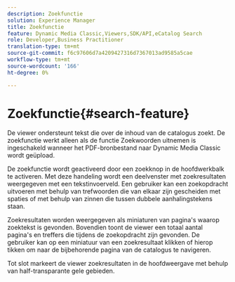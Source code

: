 ```yaml
---
description: Zoekfunctie
solution: Experience Manager
title: Zoekfunctie
feature: Dynamic Media Classic,Viewers,SDK/API,eCatalog Search
role: Developer,Business Practitioner
translation-type: tm+mt
source-git-commit: f6c97606d7a4209427316d7367013ad9585a5cae
workflow-type: tm+mt
source-wordcount: '166'
ht-degree: 0%

---
```



# Zoekfunctie{#search-feature}

De viewer ondersteunt tekst die over de inhoud van de catalogus zoekt. De zoekfunctie werkt alleen als de functie Zoekwoorden uitnemen is ingeschakeld wanneer het PDF-bronbestand naar Dynamic Media Classic wordt geüpload.

De zoekfunctie wordt geactiveerd door een zoekknop in de hoofdwerkbalk te activeren. Met deze handeling wordt een deelvenster met zoekresultaten weergegeven met een tekstinvoerveld. Een gebruiker kan een zoekopdracht uitvoeren met behulp van trefwoorden die van elkaar zijn gescheiden met spaties of met behulp van zinnen die tussen dubbele aanhalingstekens staan.

Zoekresultaten worden weergegeven als miniaturen van pagina&#39;s waarop zoektekst is gevonden. Bovendien toont de viewer een totaal aantal pagina&#39;s en treffers die tijdens de zoekopdracht zijn gevonden. De gebruiker kan op een miniatuur van een zoekresultaat klikken of hierop tikken om naar de bijbehorende pagina van de catalogus te navigeren.

Tot slot markeert de viewer zoekresultaten in de hoofdweergave met behulp van half-transparante gele gebieden.
